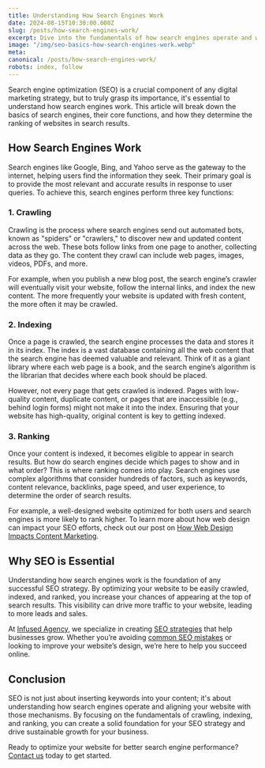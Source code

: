 ```yaml
---
title: Understanding How Search Engines Work
date: 2024-08-15T10:30:00.000Z
slug: /posts/how-search-engines-work/
excerpt: Dive into the fundamentals of how search engines operate and why SEO is essential for online visibility. Learn the key processes that determine how your website ranks.
image: "/img/seo-basics-how-search-engines-work.webp"
meta:
canonical: /posts/how-search-engines-work/
robots: index, follow
---
```


Search engine optimization (SEO) is a crucial component of any digital marketing strategy, but to truly grasp its importance, it's essential to understand how search engines work. This article will break down the basics of search engines, their core functions, and how they determine the ranking of websites in search results.

## How Search Engines Work

Search engines like Google, Bing, and Yahoo serve as the gateway to the internet, helping users find the information they seek. Their primary goal is to provide the most relevant and accurate results in response to user queries. To achieve this, search engines perform three key functions:

### 1. Crawling

Crawling is the process where search engines send out automated bots, known as "spiders" or "crawlers," to discover new and updated content across the web. These bots follow links from one page to another, collecting data as they go. The content they crawl can include web pages, images, videos, PDFs, and more.

For example, when you publish a new blog post, the search engine’s crawler will eventually visit your website, follow the internal links, and index the new content. The more frequently your website is updated with fresh content, the more often it may be crawled.

### 2. Indexing

Once a page is crawled, the search engine processes the data and stores it in its index. The index is a vast database containing all the web content that the search engine has deemed valuable and relevant. Think of it as a giant library where each web page is a book, and the search engine’s algorithm is the librarian that decides where each book should be placed.

However, not every page that gets crawled is indexed. Pages with low-quality content, duplicate content, or pages that are inaccessible (e.g., behind login forms) might not make it into the index. Ensuring that your website has high-quality, original content is key to getting indexed.

### 3. Ranking

Once your content is indexed, it becomes eligible to appear in search results. But how do search engines decide which pages to show and in what order? This is where ranking comes into play. Search engines use complex algorithms that consider hundreds of factors, such as keywords, content relevance, backlinks, page speed, and user experience, to determine the order of search results.

For example, a well-designed website optimized for both users and search engines is more likely to rank higher. To learn more about how web design can impact your SEO efforts, check out our post on [How Web Design Impacts Content Marketing](/posts/web-design-impacts-content-marketing).

## Why SEO is Essential

Understanding how search engines work is the foundation of any successful SEO strategy. By optimizing your website to be easily crawled, indexed, and ranked, you increase your chances of appearing at the top of search results. This visibility can drive more traffic to your website, leading to more leads and sales.

At [Infused Agency](/), we specialize in creating [SEO strategies](/posts/how-seo-upgrades-business) that help businesses grow. Whether you’re avoiding [common SEO mistakes](/posts/common-seo-mistakes-and-how-to-avoid-them) or looking to improve your website’s design, we’re here to help you succeed online.

## Conclusion

SEO is not just about inserting keywords into your content; it's about understanding how search engines operate and aligning your website with those mechanisms. By focusing on the fundamentals of crawling, indexing, and ranking, you can create a solid foundation for your SEO strategy and drive sustainable growth for your business.

Ready to optimize your website for better search engine performance? [Contact us](https://infused.agency) today to get started.
